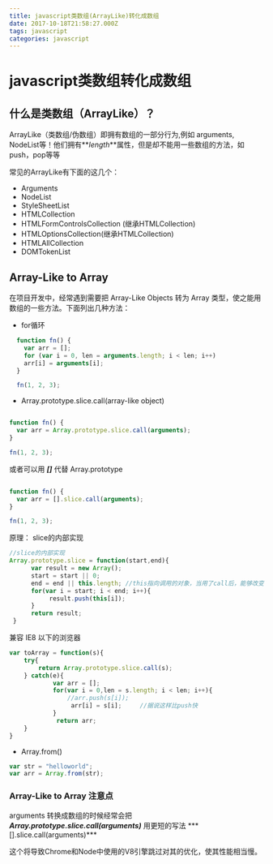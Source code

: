 ```yaml
---
title: javascript类数组(ArrayLike)转化成数组
date: 2017-10-18T21:58:27.000Z
tags: javascript
categories: javascript 
---
```


# javascript类数组转化成数组

## 什么是类数组（ArrayLike）？

ArrayLike（类数组/伪数组）即拥有数组的一部分行为,例如 arguments, NodeList等！他们拥有**_length_**属性，但是却不能用一些数组的方法，如 push，pop等等

常见的ArrayLike有下面的这几个：

- Arguments
- NodeList
- StyleSheetList
- HTMLCollection
- HTMLFormControlsCollection (继承HTMLCollection)
- HTMLOptionsCollection(继承HTMLCollection)
- HTMLAllCollection
- DOMTokenList

## Array-Like to Array

在项目开发中，经常遇到需要把 Array-Like Objects 转为 Array 类型，使之能用数组的一些方法。下面列出几种方法：

* for循环

```javascript
  function fn() {
    var arr = [];
    for (var i = 0, len = arguments.length; i < len; i++)
    arr[i] = arguments[i];
  }

  fn(1, 2, 3);
```

* Array.prototype.slice.call(array-like object)

```javascript

function fn() {
  var arr = Array.prototype.slice.call(arguments);
}

fn(1, 2, 3);
```

或者可以用 **_[]_** 代替 Array.prototype

```javascript

function fn() {
  var arr = [].slice.call(arguments);
}

fn(1, 2, 3);

```

原理： slice的内部实现

```javascript
//slice的内部实现
Array.prototype.slice = function(start,end){  
      var result = new Array();  
      start = start || 0;  
      end = end || this.length; //this指向调用的对象，当用了call后，能够改变this的指向，也就是指向传进来的对象，这是关键  
      for(var i = start; i < end; i++){  
           result.push(this[i]);  
      }  
      return result;  
 }
```

兼容 IE8 以下的浏览器

```javascript
var toArray = function(s){  
    try{  
        return Array.prototype.slice.call(s);  
    } catch(e){  
            var arr = [];  
            for(var i = 0,len = s.length; i < len; i++){  
                //arr.push(s[i]);  
                 arr[i] = s[i];     //据说这样比push快
            }  
             return arr;  
    }
}
```

* Array.from()

```javascript
var str = "helloworld";
var arr = Array.from(str);
```

### Array-Like to Array 注意点

arguments 转换成数组的时候经常会把 ***Array.prototype.slice.call(arguments)*** 用更短的写法 *** [].slice.call(arguments)***

这个将导致Chrome和Node中使用的V8引擎跳过对其的优化，使其性能相当慢。
